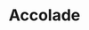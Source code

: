 ---
facebook: https://facebook.com/AccoladeInc
instagram: https://instagram.com/we_are_accolade/
linkedin: https://linkedin.com/company-beta/579052
logohandle: accolade
sort: accolade
title: Accolade
twitter: https://x.com/accolade
website: https://www.accolade.com/
youtube: https://youtube.com/user/ExperienceAccolade
---